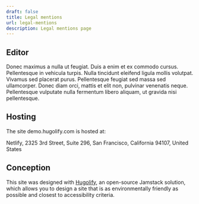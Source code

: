 ```yaml
---
draft: false
title: Legal mentions
url: legal-mentions
description: Legal mentions page
---
```


## Editor

Donec maximus a nulla ut feugiat. Duis a enim et ex commodo cursus. Pellentesque in vehicula turpis. Nulla tincidunt eleifend ligula mollis volutpat. Vivamus sed placerat purus. Pellentesque feugiat sed massa sed ullamcorper. Donec diam orci, mattis et elit non, pulvinar venenatis neque. Pellentesque vulputate nulla fermentum libero aliquam, ut gravida nisi pellentesque. 

## Hosting

The site demo.hugolify.com is hosted at:

Netlify, 
2325 3rd Street, 
Suite 296, 
San Francisco, 
California 94107, 
United States

## Conception

This site was designed with [Hugolify](https://www.hugolify.com), an open-source Jamstack solution, which allows you to design a site that is as environmentally friendly as possible and closest to accessibility criteria.